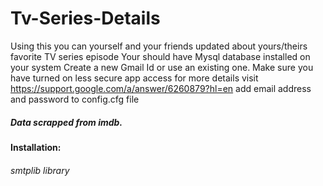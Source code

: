# Tv-Series-Details
Using this you can yourself and your friends updated about yours/theirs favorite TV series episode
Your should have Mysql database installed on your system
Create a new Gmail Id or use an existing one. Make sure you have turned on less secure app access for more details visit https://support.google.com/a/answer/6260879?hl=en
add email address and password to config.cfg file
##### Data scrapped from imdb.
#### Installation: 
###### smtplib library
